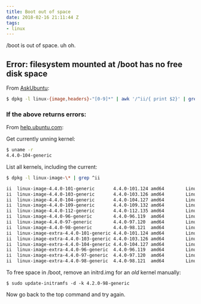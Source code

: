 ```yaml
---
title: Boot out of space
date: 2018-02-16 21:11:44 Z
tags:
- linux
---
```


/boot is out of space. uh oh.

## Error: filesystem mounted at /boot has no free disk space

From [AskUbuntu](https://askubuntu.com/a/259092):
```bash
$ dpkg -l linux-{image,headers}-"[0-9]*" | awk '/^ii/{ print $2}' | grep -v -e `uname -r | cut -f1,2 -d"-"` | grep -e '[0-9]' | xargs sudo apt-get -y purge
```

### If the above returns errors:

From [help.ubuntu.com](https://help.ubuntu.com/community/RemoveOldKernels#Safely_Removing_Old_Kernels):

Get currently unning kernel:
```bash
$ uname -r
4.4.0-104-generic
```

List all kernels, including the current:
```bash
$ dpkg -l linux-image-\* | grep ^ii

ii  linux-image-4.4.0-101-generic       4.4.0-101.124 amd64        Linux kernel image for version 4.4.0 on 64 bit x86 SMP
ii  linux-image-4.4.0-103-generic       4.4.0-103.126 amd64        Linux kernel image for version 4.4.0 on 64 bit x86 SMP
ii  linux-image-4.4.0-104-generic       4.4.0-104.127 amd64        Linux kernel image for version 4.4.0 on 64 bit x86 SMP
ii  linux-image-4.4.0-109-generic       4.4.0-109.132 amd64        Linux kernel image for version 4.4.0 on 64 bit x86 SMP
ii  linux-image-4.4.0-112-generic       4.4.0-112.135 amd64        Linux kernel image for version 4.4.0 on 64 bit x86 SMP
ii  linux-image-4.4.0-96-generic        4.4.0-96.119  amd64        Linux kernel image for version 4.4.0 on 64 bit x86 SMP
ii  linux-image-4.4.0-97-generic        4.4.0-97.120  amd64        Linux kernel image for version 4.4.0 on 64 bit x86 SMP
ii  linux-image-4.4.0-98-generic        4.4.0-98.121  amd64        Linux kernel image for version 4.4.0 on 64 bit x86 SMP
ii  linux-image-extra-4.4.0-101-generic 4.4.0-101.124 amd64        Linux kernel extra modules for version 4.4.0 on 64 bit x86 SMP
ii  linux-image-extra-4.4.0-103-generic 4.4.0-103.126 amd64        Linux kernel extra modules for version 4.4.0 on 64 bit x86 SMP
ii  linux-image-extra-4.4.0-104-generic 4.4.0-104.127 amd64        Linux kernel extra modules for version 4.4.0 on 64 bit x86 SMP
ii  linux-image-extra-4.4.0-96-generic  4.4.0-96.119  amd64        Linux kernel extra modules for version 4.4.0 on 64 bit x86 SMP
ii  linux-image-extra-4.4.0-97-generic  4.4.0-97.120  amd64        Linux kernel extra modules for version 4.4.0 on 64 bit x86 SMP
ii  linux-image-extra-4.4.0-98-generic  4.4.0-98.121  amd64        Linux kernel extra modules for version 4.4.0 on 64 bit x86 SMP
```

To free space in /boot, remove an initrd.img for an _old_ kernel manually:
```
$ sudo update-initramfs -d -k 4.2.0-98-generic
```

Now go back to the top command and try again.

